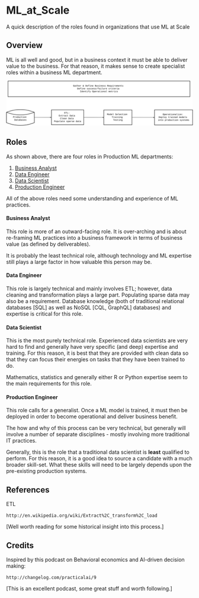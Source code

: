 # ML_at_Scale

A quick description of the roles found in organizations that use ML at Scale

## Overview

ML is all well and good, but in a business context it must be able to deliver
value to the business. For that reason, it makes sense to create specialist
roles within a business ML department.

![ML at Scale](images/ML.svg)

## Roles

As shown above, there are four roles in Production ML departments:

1. [Business Analyst](#business-analyst)
2. [Data Engineer](#data-engineer)
3. [Data Scientist](#data-scientist)
4. [Production Engineer](#production-engineer)

All of the above roles need some understanding and experience of ML practices.

#### Business Analyst

This role is more of an outward-facing role. It is over-arching and is
about re-framing ML practices into a business framework in terms of business
value (as defined by deliverables).

It is probably the least technical role, although technology and ML
expertise still plays a large factor in how valuable this person may be.

#### Data Engineer

This role is largely technical and mainly involves ETL; however, data
cleaning and transformation plays a large part. Populating sparse data
may also be a requirement. Database knowledge (both of traditional
relational databases [SQL] as well as NoSQL [CQL, GraphQL] databases)
and expertise is critical for this role.

#### Data Scientist

This is the most purely technical role. Experienced data scientists
are very hard to find and generally have very specific (and deep)
expertise and training. For this reason, it is best that they are
provided with clean data so that they can focus their energies on
tasks that they have been trained to do.

Mathematics, statistics and generally either R or Python expertise
seem to the main requirements for this role.

#### Production Engineer

This role calls for a generalist. Once a ML model is trained, it must
then be deployed in order to become operational and deliver business
benefit.

The how and why of this process can be very technical, but generally
will involve a number of separate disciplines - mostly involving more
traditional IT practices.

Generally, this is the role that a traditional data scientist is
__least__ qualified to perform. For this reason, it is a good idea
to source a candidate with a much broader skill-set. What these
skills will need to be largely depends upon the pre-existing
production systems.

## References

ETL

    http://en.wikipedia.org/wiki/Extract%2C_transform%2C_load

[Well worth reading for some historical insight into this process.]

## Credits

Inspired by this podcast on Behavioral economics and AI-driven decision making:

    http://changelog.com/practicalai/9

[This is an excellent podcast, some great stuff and worth following.]
